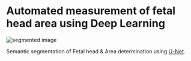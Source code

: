 # Automated measurement of fetal head area using Deep Learning
![segmented image](https://drive.google.com/file/d/1rhcyxdQ_fKLpIAyNLZRpyN3-R7RcP28t/view?usp=sharing)

Semantic segmentation of Fetal head & Area determination using [U-Net]([https://arxiv.org/abs/1505.04597](https://arxiv.org/abs/1505.04597)).
